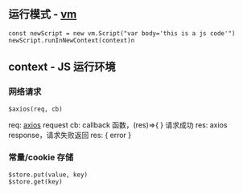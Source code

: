 ## 运行模式 - [vm](https://nodejs.org/api/vm.html)

``` JS
const newScript = new vm.Script("var body='this is a js code'")
newScript.runInNewContext(context)n
```

## context - JS 运行环境

### 网络请求

``` JS
$axios(req, cb)
```

req:  [axios](https://github.com/axios/axios) request
cb:   callback 函数，(res)=>{ }
请求成功 res: axios response，请求失败返回 res: { error }

### 常量/cookie 存储

``` JS
$store.put(value, key)
$store.get(key)
```
